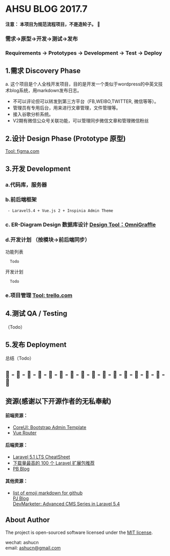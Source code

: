 # AHSU BLOG 2017.7
#### 注意： 本项目为规范流程项目，不是造轮子。 :high_brightness:     
### 需求->原型->开发->测试->发布  
### Requirements -> Prototypes -> Development -> Test -> Deploy   

## 1.需求 Discovery Phase  
a. 这个项目是个人全栈开发项目，目的是开发一个类似于wordpress的中英文技术blog系统，用markdown发布日志。
- 不可以评论但可以转发到第三方平台（FB,WEIBO,TWITTER, 微信等等）。    
- 管理员有专用后台，用来进行文章管理，文件管理等。  
- 接入谷歌分析系统。  
- V2期有微信公众号关联功能，可以管理同步微信文章和管理微信粉丝    


## 2.设计 Design Phase (Prototype 原型)  
[Tool: figma.com](https://www.figma.com/file/BXiiSfVIOegWJNLUEZkWL5Un/ashublog-prototype)    

## 3.开发 Development   
### a.代码库，服务器   
### b.前后端框架   
````   
 - Laravel5.4 + Vue.js 2 + Inspinia Admin Theme  
 ````  
  
### c. ER-Diagram Design 数据库设计  [Design Tool：OmniGraffle](https://www.omnigroup.com/omniGraffle/)    
### d.开发计划 （按模块->前后端同步）  
功能列表    
````  
  Todo
````  
开发计划     
````  
  Todo
````  
### e.项目管理 [Tool: trello.com](http://trello.com)    


## 4.测试 QA / Testing  
（Todo）  

## 5.发布 Deployment  
  
总结（Todo）  

## :deciduous_tree: - :deciduous_tree: - :deciduous_tree: - :deciduous_tree: - :deciduous_tree: - :deciduous_tree: - :deciduous_tree: - :deciduous_tree: - :deciduous_tree: - :deciduous_tree: - :deciduous_tree: - :deciduous_tree: - :deciduous_tree: - :deciduous_tree: - :deciduous_tree: - :deciduous_tree:

## 资源(感谢以下开源作者的无私奉献)           
#### 前端资源：  
- [CoreUI: Bootstrap Admin Template](http://coreui.io)  
- [Vue Router](https://router.vuejs.org/zh-cn/)    
  
#### 后端资源：  
- [Laravel 5.1 LTS CheatSheet](https://cs.laravel-china.org/)  
- [下载量最高的 100 个 Laravel 扩展包推荐](https://laravel-china.org/topics/2530/the-highest-amount-of-downloads-of-the-100-laravel-extensions-recommended)   
- [PB Blog](https://github.com/jcc/blog)   
  
#### 其他资源：  
- [list of emoji markdown for github](https://gist.github.com/rxaviers/7360908)     
[PJ Blog](https://github.com/jcc/blog)    
[DevMarketer: Advanced CMS Series in Laravel 5.4](https://www.youtube.com/watch?v=rzxNpfiLHSg&index=1&list=PLwAKR305CRO_cukAejlt5kz3pTtDMW_Cd)    

## About Author 
The project is open-sourced software licensed under the [MIT license](http://opensource.org/licenses/MIT).  

wechat: ashucn  
email: ashucn@gmail.com    
